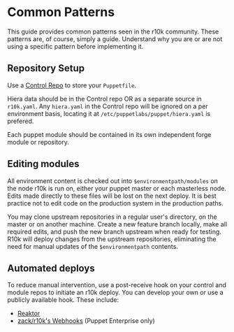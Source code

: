 Common Patterns
===============

This guide provides common patterns seen in the r10k community. These patterns
are, of course, simply a guide. Understand why you are or are not using a
specific pattern before implementing it.

Repository Setup
----------------

Use a [Control Repo](http://www.jeffmalnick.com/blog/2014/05/16/r10k-control-repos/)
to store your `Puppetfile`.

Hiera data should be in the Control repo OR as a separate source in
`r10k.yaml`. Any `hiera.yaml` in the Control repo will be ignored on a per
environment basis, locating it at `/etc/puppetlabs/puppet/hiera.yaml` is prefered.

Each puppet module should be contained in its own independent forge module or
repository.

Editing modules
---------------

All environment content is checked out into `$environmentpath/modules` on the
node r10k is run on, either your puppet master or each masterless node. Edits
made directly to these files will be lost on the next deploy. It is best
practice not to edit code on the production system in the production paths.

You may clone upstream repositories in a regular user's directory, on the master
or on another machine. Create a new feature branch locally, make all required
edits, and push the new branch upstream when ready for testing. R10k will
deploy changes from the upstream repositories, eliminating the need for manual
updates of the `$environmentpath` contents.

Automated deploys
-----------------

To reduce manual intervention, use a post-receive hook on your control and
module repos to initiate an r10k deploy. You can develop your own or use a
publicly available hook. These include:

* [Reaktor](https://github.com/pzim/reaktor)
* [zack/r10k's Webhooks](https://forge.puppetlabs.com/zack/r10k#webhook-support)
(Puppet Enterprise only)
